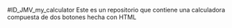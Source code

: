 #ID_JMV_my_calculator
Este es un repositorio que contiene una calculadora compuesta de dos botones hecha con HTML
